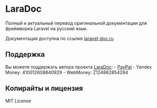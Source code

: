 # LaraDoc

Полный и актуальный перевод оригинальной документации для фреймворка Laravel на русский язык.

Документация доступна по ссылке [laravel-doc.ru](http://laravel-doc.ru)

## Поддержка

Вы можете поддержать автора проекта [LaraDoc](http://laradoc.ai-rus.com):
    - [PayPal](https://www.paypal.com/cgi-bin/webscr?cmd=_s-xclick&hosted_button_id=94B8LCPAPJ5VG)
    - Yandex Money: 410012608840929
    - WebMoney: Z124862854284

## Копирайты и лицензия

MIT License